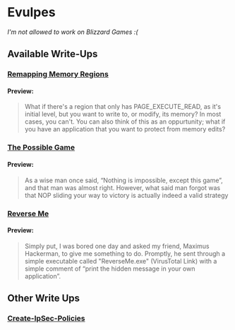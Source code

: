 # Evulpes
*I'm not allowed to work on Blizzard Games :(* 
## Available Write-Ups
### [Remapping Memory Regions](https://github.com/Evulpes/Remap-Memory-Region)
#### Preview:
> What if there's a region that only has PAGE_EXECUTE_READ, as it's initial level, but you want to write to, or modify, its memory? In most cases, you can't. You can also think of this as an oppurtunity; what if you have an application that you want to protect from memory edits?

### [The Possible Game](https://github.com/Evulpes/The-Possible-Game)
#### Preview:
> As a wise man once said, “Nothing is impossible, except this game”, and that man was almost right. However, what said man forgot was that NOP sliding your way to victory is actually indeed a valid strategy

### [Reverse Me](https://github.com/Evulpes/Reverse-Me)
#### Preview:
> Simply put, I was bored one day and asked my friend, Maximus Hackerman, to give me something to do. Promptly, he sent through a simple executable called "ReverseMe.exe" (VirusTotal Link) with a simple comment of “print the hidden message in your own application”.
## Other Write Ups
### [Create-IpSec-Policies](https://github.com/Evulpes/Create-IpSec-Policies)
